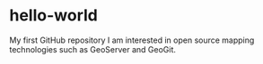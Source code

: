 hello-world
===========

My first GitHub repository
I am interested in open source mapping technologies such as GeoServer and GeoGit.
